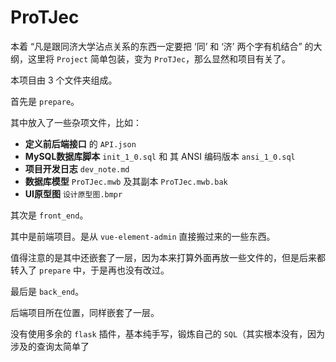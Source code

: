 # ProTJec

本着 “凡是跟同济大学沾点关系的东西一定要把 ‘同’ 和 ‘济’ 两个字有机结合” 的大纲，这里将 `Project` 简单包装，变为 `ProTJec`，那么显然和项目有关了。



本项目由 3 个文件夹组成。

首先是 `prepare`。

其中放入了一些杂项文件，比如：

* **定义前后端接口** 的 `API.json`
* **MySQL数据库脚本** `init_1_0.sql` 和 其 ANSI 编码版本 `ansi_1_0.sql`
* **项目开发日志** `dev_note.md`
* **数据库模型** `ProTJec.mwb` 及其副本 `ProTJec.mwb.bak`
* **UI原型图** `设计原型图.bmpr`



其次是 `front_end`。

其中是前端项目。是从 `vue-element-admin` 直接搬过来的一些东西。

值得注意的是其中还嵌套了一层，因为本来打算外面再放一些文件的，但是后来都转入了 `prepare` 中，于是再也没有改过。



最后是 `back_end`。

后端项目所在位置，同样嵌套了一层。

没有使用多余的 `flask` 插件，基本纯手写，锻炼自己的 `SQL`（其实根本没有，因为涉及的查询太简单了

